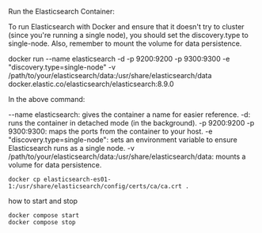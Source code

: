 Run the Elasticsearch Container:

To run Elasticsearch with Docker and ensure that it doesn't try to cluster (since you're running a single node), you should set the discovery.type to single-node. Also, remember to mount the volume for data persistence.


docker run --name elasticsearch -d -p 9200:9200 -p 9300:9300 -e "discovery.type=single-node" -v /path/to/your/elasticsearch/data:/usr/share/elasticsearch/data docker.elastic.co/elasticsearch/elasticsearch:8.9.0


In the above command:

--name elasticsearch: gives the container a name for easier reference.
-d: runs the container in detached mode (in the background).
-p 9200:9200 -p 9300:9300: maps the ports from the container to your host.
-e "discovery.type=single-node": sets an environment variable to ensure Elasticsearch runs as a single node.
-v /path/to/your/elasticsearch/data:/usr/share/elasticsearch/data: mounts a volume for data persistence.



```
docker cp elasticsearch-es01-1:/usr/share/elasticsearch/config/certs/ca/ca.crt .
```


how to start and stop 
```
docker compose start
docker compose stop
```

